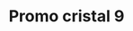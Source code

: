 ---
title: Promo cristal 9
date: 
draft: false

# descripcion
description : Conjunto cadena y dije en plata 925 y cristal. Encontrá todas las promos de navidad en nuestra tienda de IG. Pedidos por  whatsapp, mail o dm.

materials: 

color: 

dimensions: 

code: 99-99-0704

type: "Promos"

categories: [destacados]

price: $2.190,00

# Images
# first image will be shown in the product page
images:
  # - image: "images/path_to_image"
  # La ubicacion de las imagenes es imagenes/Promos/Promos.Promo/99-99-0704-promo-cristal-9
  - image: "./images/promos/promo/99-99-0704_a.jpg"
---